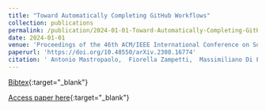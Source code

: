```yaml
---
title: "Toward Automatically Completing GitHub Workflows"
collection: publications
permalink: /publication/2024-01-01-Toward-Automatically-Completing-GitHub-Workflows
date: 2024-01-01
venue: 'Proceedings of the 46th ACM/IEEE International Conference on Software Engineering (ICSE 2024), May 14-20 2024, Lisbon, Portugal'
paperurl: 'https://doi.org/10.48550/arXiv.2308.16774'
citation: ' Antonio Mastropaolo,  Fiorella Zampetti,  Massimiliano Di Penta,  Gabriele Bavota, &quot;Toward Automatically Completing GitHub Workflows.&quot; Proceedings of the 46th ACM/IEEE International Conference on Software Engineering (ICSE 2024), May 14-20 2024, Lisbon, Portugal, 2024.'
---
```

[Bibtex](https://dblp.org/rec/conf/icse/MastropaoloZBP24.bib){:target="_blank"}

[Access paper here](https://doi.org/10.48550/arXiv.2308.16774){:target="_blank"}
